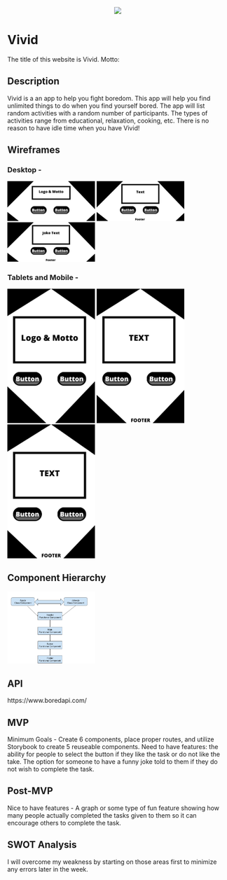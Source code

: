 <p align="center">
  <img src="https://media.giphy.com/media/3og0IFrHkIglEOg8Ba/giphy.gif">
</p>


# Vivid

The title of this website is Vivid.
Motto: 

<h2>Description</h2>
Vivid is a an app to help you fight boredom. This app will help you find unlimited things to do when you find yourself bored. The app will list random activities with a random number of participants. The types of activities range from educational, relaxation, cooking, etc. There is no reason to have idle time when you have Vivid!


<h2>Wireframes</h2> 
<h3>Desktop -</h3>
<img src="Images/Desktop-Wireframe-1.jpg" width="200"> <img src="Images/Desktop-Wireframe-2.jpg" width="200"> <img src="Images/Desktop-Wireframe-3.jpg" width="200">

<h3>Tablets and Mobile -</h3>
<img src="Images/Tablet-Mobile-1.png" width="200">
<img src="Images/Tablet-Mobile-2.png" width="200">
<img src="Images/Tablet-Mobile-3.png" width="200">

<h2>Component Hierarchy</h2> 
<img src="Images/React-Tree.png" width="200">


<h2>API</h2>
https://www.boredapi.com/

<h2>MVP</h2>
Minimum Goals - Create 6 components, place proper routes, and utilize Storybook to create 5 reuseable components. Need to have features: the ability for people to select the button if they like the task or do not like the take. The option for someone to have a funny joke told to them if they do not wish to complete the task. 

<h2>Post-MVP</h2>
Nice to have features - A graph or some type of fun feature showing how many people actually completed the tasks given to them so it can encourage others to complete the task. 

<h2>SWOT Analysis</h2>
I will overcome my weakness by starting on those areas first to minimize any errors later in the week. 
